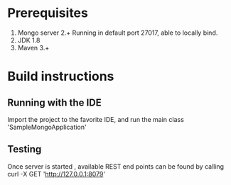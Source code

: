 # Prerequisites

1. Mongo server 2.+ Running in default port 27017, 
able to locally bind. 
2. JDK 1.8
3. Maven 3.+

# Build instructions

## Running with the IDE

Import the project to the favorite IDE, and run the main class 'SampleMongoApplication'

## Testing
Once server is started , available REST end points can be found by calling
curl -X GET 'http://127.0.0.1:8079'